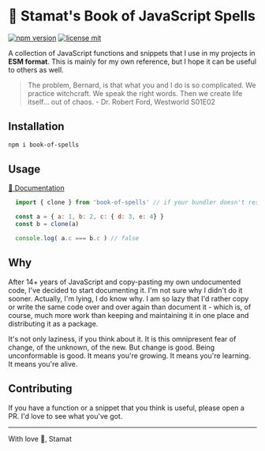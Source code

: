 # 📖 Stamat's Book of JavaScript Spells
[![npm version](https://img.shields.io/npm/v/book-of-spells)](https://www.npmjs.com/package/book-of-spells) [![license mit](https://img.shields.io/badge/license-MIT-green)](https://github.com/stamat/book-of-spells/blob/main/LICENSE)

A collection of JavaScript functions and snippets that I use in my projects in **ESM format**. This is mainly for my own reference, but I hope it can be useful to others as well.

> The problem, Bernard, is that what you and I do is so complicated. We practice witchcraft. We speak the right words. Then we create life itself… out of chaos. - Dr. Robert Ford, Westworld S01E02

## Installation

```bash
npm i book-of-spells
```

## Usage

[📖 Documentation](https://stamat.github.io/book-of-spells/)

```js
  import { clone } from 'book-of-spells' // if your bundler doesn't resolve npm packages use the full path: import { clone } from './node_modules/book-of-spells/index.mjs'

  const a = { a: 1, b: 2, c: { d: 3, e: 4} }
  const b = clone(a)

  console.log( a.c === b.c ) // false
```

## Why

After 14+ years of JavaScript and copy-pasting my own undocumented code, I've decided to start documenting it. I'm not sure why I didn't do it sooner. Actually, I'm lying, I do know why. I am so lazy that I'd rather copy or write the same code over and over again than document it - which is, of course, much more work than keeping and maintaining it in one place and distributing it as a package.

It's not only laziness, if you think about it. It is this omnipresent fear of change, of the unknown, of the new. But change is good. Being unconformable is good. It means you're growing. It means you're learning. It means you're alive.

## Contributing

If you have a function or a snippet that you think is useful, please open a PR. I'd love to see what you've got.

----

With love 💖,
Stamat
